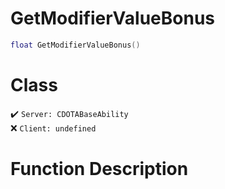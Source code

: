 # GetModifierValueBonus
```lua
float GetModifierValueBonus()
```
# Class
✔️ `Server: CDOTABaseAbility`  
❌ `Client: undefined`  

# Function Description

